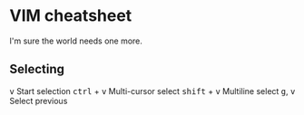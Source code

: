 # VIM cheatsheet

I'm sure the world needs one more.

## Selecting

<kbd>v</kbd> Start selection
<kbd>ctrl</kbd> + <kbd>v</kbd> Multi-cursor select
<kbd>shift</kbd> + <kbd>v</kbd> Multiline select
<kbd>g</kbd>, <kbd>v</kbd> Select previous

